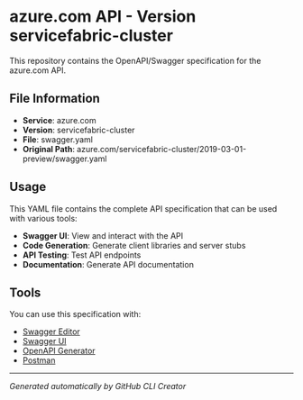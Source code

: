 # azure.com API - Version servicefabric-cluster

This repository contains the OpenAPI/Swagger specification for the azure.com API.

## File Information

- **Service**: azure.com
- **Version**: servicefabric-cluster
- **File**: swagger.yaml
- **Original Path**: azure.com/servicefabric-cluster/2019-03-01-preview/swagger.yaml

## Usage

This YAML file contains the complete API specification that can be used with various tools:

- **Swagger UI**: View and interact with the API
- **Code Generation**: Generate client libraries and server stubs
- **API Testing**: Test API endpoints
- **Documentation**: Generate API documentation

## Tools

You can use this specification with:

- [Swagger Editor](https://editor.swagger.io/)
- [Swagger UI](https://swagger.io/tools/swagger-ui/)
- [OpenAPI Generator](https://openapi-generator.tech/)
- [Postman](https://www.postman.com/)

---

*Generated automatically by GitHub CLI Creator*
